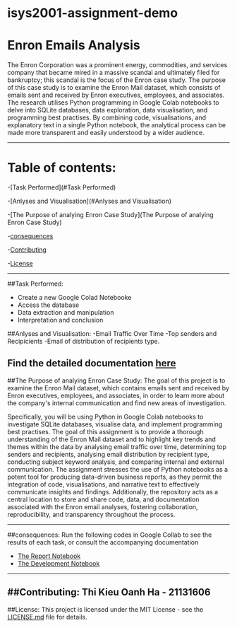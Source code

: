 # isys2001-assignment-demo
# Enron Emails Analysis

The Enron Corporation was a prominent energy, commodities, and services company that became mired in a massive scandal and ultimately filed for bankruptcy; this scandal is the focus of the Enron case study. The purpose of this case study is to examine the Enron Mail dataset, which consists of emails sent and received by Enron executives, employees, and associates. The research utilises Python programming in Google Colab notebooks to delve into SQLite databases, data exploration, data visualisation, and programming best practises. By combining code, visualisations, and explanatory text in a single Python notebook, the analytical process can be made more transparent and easily understood by a wider audience.

--------------------------------------------------------------------
# Table of contents:
-[Task Performed](#Task Performed)

-[Anlyses and Visualisation](#Anlyses and Visualisation)

-[The Purpose of analying Enron Case Study](The Purpose of analying Enron Case Study)

-[consequences](#consequences)

-[Contributing](#Contributing)

-[License](#License)

----------------------------------------------------------------------
##Task Performed:
- Create a new Google Colad Notebooke
- Access the database
- Data extraction and manipulation
- Interpretation and conclusion

##Anlyses and Visualisation:
-Email Traffic Over Time
-Top senders and Recipicients
-Email of distribution of recipients type.

Find the detailed documentation [here](https://colab.research.google.com/github/LouranHa/isys2001-assignment-demo/blob/main/THE_REPORT_NOTEBOOK_(completed)_.ipynb#scrollTo=tawIOto-daU2)
----------------------------------------------------------------------
##The Purpose of analying Enron Case Study:
The goal of this project is to examine the Enron Mail dataset, which contains emails sent and received by Enron executives, employees, and associates, in order to learn more about the company's internal communication and find new areas of investigation.

Specifically, you will be using Python in Google Colab notebooks to investigate SQLite databases, visualise data, and implement programming best practises. The goal of this assignment is to provide a thorough understanding of the Enron Mail dataset and to highlight key trends and themes within the data by analysing email traffic over time, determining top senders and recipients, analysing email distribution by recipient type, conducting subject keyword analysis, and comparing internal and external communication. The assignment stresses the use of Python notebooks as a potent tool for producing data-driven business reports, as they permit the integration of code, visualisations, and narrative text to effectively communicate insights and findings. Additionally, the repository acts as a central location to store and share code, data, and documentation associated with the Enron email analyses, fostering collaboration, reproducibility, and transparency throughout the process.

-----------------------------------------------------------------------
##consequences:
Run the following codes in Google Collab to see the results of each task, or consult the accompanying documentation
- [The Report Notebook](THE_REPORT_NOTEBOOK_(completed)_.ipynb)
- [The Development Notebook](notebook_1.ipynb)
------------------------------------------------------------------------
##Contributing:
Thi Kieu Oanh Ha - 21131606
--------------------------------------------------------------------------
##License:
This project is licensed under the MIT License - see the [LICENSE.md](LICENSE.md) file for details.
